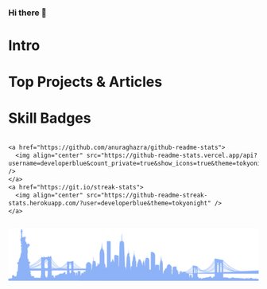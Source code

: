 ### Hi there 👋

# Intro

# Top Projects & Articles

# Skill Badges

<div style="display: flex; flex-direction: row;">

	<a href="https://github.com/anuraghazra/github-readme-stats">
	  <img align="center" src="https://github-readme-stats.vercel.app/api?username=developerblue&count_private=true&show_icons=true&theme=tokyonight" />
	</a>
	<a href="https://git.io/streak-stats">
	  <img align="center" src="https://github-readme-streak-stats.herokuapp.com/?user=developerblue&theme=tokyonight" />
	</a>

</div>

![Wide vector art of the NYC Skyline](https://github.com/DeveloperBlue/DeveloperBlue/blob/main/footer.png?raw=true)
